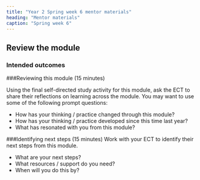 ```yaml
---
title: "Year 2 Spring week 6 mentor materials"
heading: "Mentor materials"
caption: "Spring week 6"
---
```



## Review the module

### Intended outcomes

###Reviewing this module (15 minutes)

Using the final self-directed study activity for this module, ask the ECT to share their reflections on learning across the module. You may want to use some of the following prompt questions:

- How has your thinking / practice changed through this module?
- How has your thinking / practice developed since this time last year?
- What has resonated with you from this module?

###Identifying next steps (15 minutes)
Work with your ECT to identify their next steps from this module.

- What are your next steps?
- What resources / support do you need?
- When will you do this by?                                                                                                                                                                                                       

